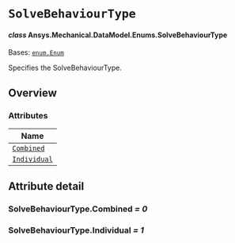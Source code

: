 # `SolveBehaviourType`

<a id="ansys.mechanical.stubs.v242.Ansys.Mechanical.DataModel.Enums.SolveBehaviourType"></a>

#### *class* Ansys.Mechanical.DataModel.Enums.SolveBehaviourType

Bases: [`enum.Enum`](https://docs.python.org/3/library/enum.html#enum.Enum)

Specifies the SolveBehaviourType.

<!-- !! processed by numpydoc !! -->

<a id="overview"></a>

## Overview

### Attributes

| Name |
| -------------------------------------------------------------------------------------------------------------------------- |
| [`Combined`](#SolveBehaviourType.Combined) |
| [`Individual`](#SolveBehaviourType.Individual) |

<a id="attribute-detail"></a>

## Attribute detail

<a id="SolveBehaviourType.Combined"></a>

### SolveBehaviourType.Combined *= 0*

<a id="SolveBehaviourType.Individual"></a>

### SolveBehaviourType.Individual *= 1*


